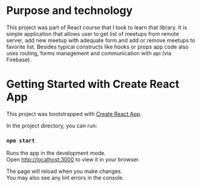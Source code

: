 # Purpose and technology

This project was part of React course that I took to learn that library. It is simple application that allows user to get list of meetups from remote server, add new meetup with adequate form and add or remove meetups to favorite list. Besides typical constructs like hooks or props app code also uses routing, forms management and communication with api (via Firebase).

# Getting Started with Create React App

This project was bootstrapped with [Create React App](https://github.com/facebook/create-react-app).

In the project directory, you can run:

### `npm start`

Runs the app in the development mode.\
Open [http://localhost:3000](http://localhost:3000) to view it in your browser.

The page will reload when you make changes.\
You may also see any lint errors in the console.
